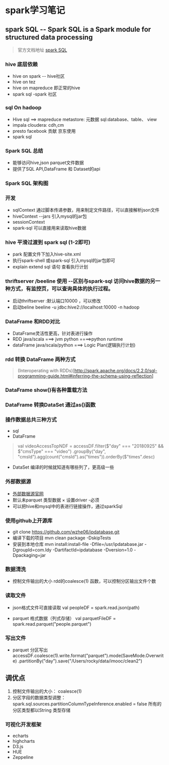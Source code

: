 # spark学习笔记

## spark SQL  -- Spark SQL is a Spark module for structured data processing
> 官方文档地址 [spark SQL](http://spark.apache.org/docs/latest/sql-programming-guide.html)

### hive 底层依赖
* hive on spark -- hive社区
* hive on tez   
* hive on mapreduce  即正常的hive
* spark sql -spark 社区


### sql On hadoop
* Hive
    sql ==> mapreduce
    metastore: 元数据
    sql:database、table、 view
* impala
    cloudera: cdh,cm
* presto
    facebook 贡献
    京东使用
* spark sql

### Spark SQL 总结
* 能够访问hive,json parquet文件数据
* 提供了SQL API,DataFrame 和 Dataset的api

### Spark SQL 架构图

### 开发
* sqlContext  通过脚本传递参数，用来制定文件路径，可以直接解析json文件
* hiveContext  --jars 引入mysql的jar包
* sessionContext
* spark-sql  可以直接用来读取hive数据

### hive  平滑过渡到 spark sql (1-2即可)
* park 配置文件下加入hive-site.xml  
* 执行spark-shell  或spark-sql  引入mysql的jar包即可
* explain extend sql 语句  查看执行计划

### thriftserver  /beeline 使用   --区别与spark-sql 访问hive数据的另一种方式，有监控页，可以查询具体的执行过程。
* 启动thriftserver :默认端口10000 ，可以修改
* 启动beline beeline -u jdbc:hive2://localhost:10000 -n hadoop

### DataFrame 和RDD对比
* DataFrame灵活性更高，针对表进行操作
* RDD java/scala  ===> jvm   python ====>python runtime
* dataFrame     java/scala/python ===> Logic Plan(逻辑执行计划)


### rdd 转换 DataFrame 两种方式
> (Interoperating with RDDs)[http://spark.apache.org/docs/2.2.0/sql-programming-guide.html#inferring-the-schema-using-reflection]



### DataFrame   show()有各种重载方法  

### DataFrame 转换DataSet   通过as()函数

### 操作数据总共三种方式
* sql 
* DataFrame 
> val videoAccessTopNDF = accessDF.filter($"day" === "20180925" && $"cmsType" === "video")
          .groupBy("day", "cmsId").agg(count("cmsId").as("times")).orderBy($"times".desc)

* DataSet  编译的时候就知道有哪些列了，更高级一些



### 外部数据源
* [外部数据源官网](https://spark-packages.org/)
* 默认未parquet 类型数据
× 设置driver -必须
* 可以把hive和mysql中的表进行链接操作，通过sparkSql



### 使用github上开源库
* git clone https://github.com/wzhe06/ipdatabase.git
* 编译下载的项目  mvn clean package -DskipTests
* 安装到本地仓库 mvn install:install-file -Dfile=/usr/ipdatabase.jar 
-DgroupId=com.ldy -DartifactId=ipdatabase -Dversion=1.0 -Dpackaging=jar


###  数据清洗

* 控制文件输出的大小  rdd的coalesce(1) 函数，可以控制分区输出文件个数
 

### 读取文件
* json格式文件可直接读取  val peopleDF = spark.read.json(path)

* parquet 格式数据（列式存储）  val parquetFileDF = spark.read.parquet("people.parquet")

### 写出文件
*  parquet  分区写出  accessDF.coalesce(1).write.format("parquet").mode(SaveMode.Overwrite)
          .partitionBy("day").save("/Users/rocky/data/imooc/clean2")


## 调优点
1. 控制文件输出的大小： coalesce(1)
2. 分区字段的数据类型调整：spark.sql.sources.partitionColumnTypeInference.enabled = false
所有的分区类型都以String 类型存储


### 可视化开发框架
* echarts
* highcharts
* D3.js
* HUE
* Zeppeline



